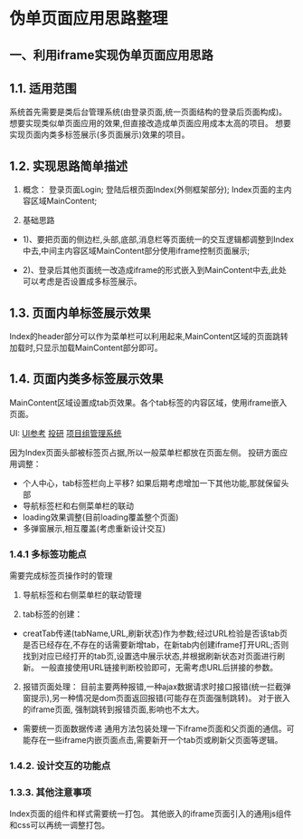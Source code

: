 # 伪单页面应用思路整理

##  一、利用iframe实现伪单页面应用思路

## 1.1. 适用范围
系统首先需要是类后台管理系统(由登录页面,统一页面结构的登录后页面构成)。
想要实现类似单页面应用的效果,但直接改造成单页面应用成本太高的项目。
想要实现页面内类多标签展示(多页面展示)效果的项目。

## 1.2. 实现思路简单描述 
1. 概念：
登录页面Login;
登陆后根页面Index(外侧框架部分);
Index页面的主内容区域MainContent; 

2. 基础思路

* 1)、要把页面的侧边栏,头部,底部,消息栏等页面统一的交互逻辑都调整到Index中去,中间主内容区域MainContent部分使用iframe控制页面展示;

* 2)、登录后其他页面统一改造成iframe的形式嵌入到MainContent中去,此处可以考虑是否设置成多标签展示。

## 1.3. 页面内单标签展示效果

Index的header部分可以作为菜单栏可以利用起来,MainContent区域的页面跳转加载时,只显示加载MainContent部分即可。


## 1.4. 页面内类多标签展示效果

MainContent区域设置成tab页效果。各个tab标签的内容区域，使用iframe嵌入页面。

UI:
[UI参考](http://admin.iviewui.com/home)
[投研](http://172.19.80.72/invest-research-web/login)
[项目组管理系统](http://172.19.80.72/iptms-web/main/monitor/metricManage)

因为Index页面头部被标签页占据,所以一般菜单栏都放在页面左侧。
投研方面应用调整：
* 个人中心，tab标签栏向上平移? 如果后期考虑增加一下其他功能,那就保留头部
* 导航标签栏和右侧菜单栏的联动
* loading效果调整(目前loading覆盖整个页面)
* 多弹窗展示,相互覆盖(考虑重新设计交互)

### 1.4.1  多标签功能点

需要完成标签页操作时的管理

1. 导航标签和右侧菜单栏的联动管理

1. tab标签的创建：
  * creatTab传递(tabName,URL,刷新状态)作为参数;经过URL检验是否该tab页是否已经存在,不存在的话需要新增tab，在新tab内创建iframe打开URL;否则找到对应已经打开的tab页,设置选中展示状态,并根据刷新状态对页面进行刷新。
   一般直接使用URL链接判断校验即可，无需考虑URL后拼接的参数。

2. 报错页面处理：
  目前主要两种报错,一种ajax数据请求时接口报错(统一拦截弹窗提示),另一种情况是dom页面返回报错(可能存在页面强制跳转)。
 对于嵌入的iframe页面, 强制跳转到报错页面,影响也不太大。
* 需要统一页面数据传递
  通用方法包装处理一下iframe页面和父页面的通信。可能存在一些iframe内嵌页面点击,需要新开一个tab页或刷新父页面等逻辑。

### 1.4.2. 设计交互的功能点





### 1.3.3.  其他注意事项
Index页面的组件和样式需要统一打包。
其他嵌入的iframe页面引入的通用js组件和css可以再统一调整打包。